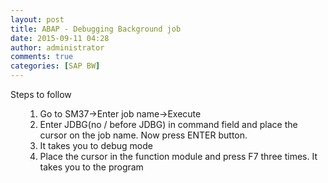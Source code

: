 ```yaml
---
layout: post
title: ABAP - Debugging Background job
date: 2015-09-11 04:28
author: administrator
comments: true
categories: [SAP BW]
---
```

Steps to follow
<ol>
<ol>
	<li>Go to SM37-&gt;Enter job name-&gt;Execute</li>
	<li>Enter JDBG(no / before JDBG) in command field and place the cursor on the job name. Now press ENTER button.</li>
	<li>It takes you to debug mode</li>
	<li>Place the cursor in the function module and press F7 three times. It takes you to the program</li>
</ol>
</ol>
